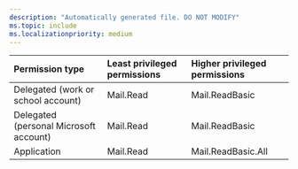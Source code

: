 ```yaml
---
description: "Automatically generated file. DO NOT MODIFY"
ms.topic: include
ms.localizationpriority: medium
---
```


|Permission type|Least privileged permissions|Higher privileged permissions|
|:---|:---|:---|
|Delegated (work or school account)|Mail.Read|Mail.ReadBasic|
|Delegated (personal Microsoft account)|Mail.Read|Mail.ReadBasic|
|Application|Mail.Read|Mail.ReadBasic.All|

